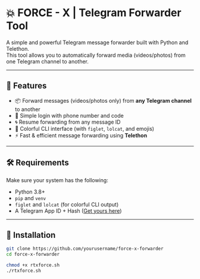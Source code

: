 # 💥 FORCE - X | Telegram Forwarder Tool

A simple and powerful Telegram message forwarder built with Python and Telethon.  
This tool allows you to automatically forward media (videos/photos) from one Telegram channel to another.

---

## 🎯 Features

- 📦 Forward messages (videos/photos only) from **any Telegram channel** to another
- 🔐 Simple login with phone number and code
- 🌀 Resume forwarding from any message ID
- 🌈 Colorful CLI interface (with `figlet`, `lolcat`, and emojis)
- ⚡ Fast & efficient message forwarding using **Telethon**

---

## 🛠 Requirements

Make sure your system has the following:

- Python 3.8+
- `pip` and `venv`
- `figlet` and `lolcat` (for colorful CLI output)
- A Telegram App ID + Hash ([Get yours here](https://my.telegram.org))

---

## 🚀 Installation

```bash
git clone https://github.com/yourusername/force-x-forwarder
cd force-x-forwarder

chmod +x rtxforce.sh
./rtxforce.sh
